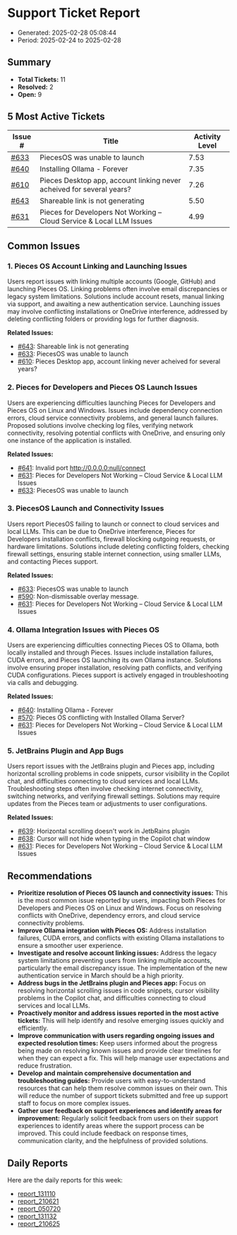 # Support Ticket Report
- Generated: 2025-02-28 05:08:44
- Period: 2025-02-24 to 2025-02-28

## Summary
- **Total Tickets:** 11
- **Resolved:** 2
- **Open:** 9

## 5 Most Active Tickets
| Issue # | Title | Activity Level |
|---------|-------|----------------|
| [#633](https://github.com/pieces-app/support/issues/633) | PiecesOS was unable to launch | 7.53 |
| [#640](https://github.com/pieces-app/support/issues/640) | Installing Ollama - Forever | 7.35 |
| [#610](https://github.com/pieces-app/support/issues/610) | Pieces Desktop app, account linking never acheived for several years? | 7.26 |
| [#643](https://github.com/pieces-app/support/issues/643) | Shareable link is not generating | 5.50 |
| [#631](https://github.com/pieces-app/support/issues/631) | Pieces for Developers Not Working – Cloud Service & Local LLM Issues | 4.99 |

## Common Issues
### 1. Pieces OS Account Linking and Launching Issues
Users report issues with linking multiple accounts (Google, GitHub) and launching Pieces OS. Linking problems often involve email discrepancies or legacy system limitations. Solutions include account resets, manual linking via support, and awaiting a new authentication service. Launching issues may involve conflicting installations or OneDrive interference, addressed by deleting conflicting folders or providing logs for further diagnosis.

**Related Issues:**
- [#643](https://github.com/pieces-app/support/issues/643): Shareable link is not generating
- [#633](https://github.com/pieces-app/support/issues/633): PiecesOS was unable to launch
- [#610](https://github.com/pieces-app/support/issues/610): Pieces Desktop app, account linking never acheived for several years?

### 2. Pieces for Developers and Pieces OS Launch Issues
Users are experiencing difficulties launching Pieces for Developers and Pieces OS on Linux and Windows. Issues include dependency connection errors, cloud service connectivity problems, and general launch failures. Proposed solutions involve checking log files, verifying network connectivity, resolving potential conflicts with OneDrive, and ensuring only one instance of the application is installed.

**Related Issues:**
- [#641](https://github.com/pieces-app/support/issues/641): Invalid port http://0.0.0.0:null/connect
- [#631](https://github.com/pieces-app/support/issues/631): Pieces for Developers Not Working – Cloud Service & Local LLM Issues
- [#633](https://github.com/pieces-app/support/issues/633): PiecesOS was unable to launch

### 3. PiecesOS Launch and Connectivity Issues
Users report PiecesOS failing to launch or connect to cloud services and local LLMs. This can be due to OneDrive interference, Pieces for Developers installation conflicts, firewall blocking outgoing requests, or hardware limitations. Solutions include deleting conflicting folders, checking firewall settings, ensuring stable internet connection, using smaller LLMs, and contacting Pieces support.

**Related Issues:**
- [#633](https://github.com/pieces-app/support/issues/633): PiecesOS was unable to launch
- [#590](https://github.com/pieces-app/support/issues/590): Non-dismissable overlay message.
- [#631](https://github.com/pieces-app/support/issues/631): Pieces for Developers Not Working – Cloud Service & Local LLM Issues

### 4. Ollama Integration Issues with Pieces OS
Users are experiencing difficulties connecting Pieces OS to Ollama, both locally installed and through Pieces. Issues include installation failures, CUDA errors, and Pieces OS launching its own Ollama instance. Solutions involve ensuring proper installation, resolving path conflicts, and verifying CUDA configurations. Pieces support is actively engaged in troubleshooting via calls and debugging.

**Related Issues:**
- [#640](https://github.com/pieces-app/support/issues/640): Installing Ollama - Forever
- [#570](https://github.com/pieces-app/support/issues/570): Pieces OS conflicting with Installed Ollama Server?
- [#631](https://github.com/pieces-app/support/issues/631): Pieces for Developers Not Working – Cloud Service & Local LLM Issues

### 5. JetBrains Plugin and App Bugs
Users report issues with the JetBrains plugin and Pieces app, including horizontal scrolling problems in code snippets, cursor visibility in the Copilot chat, and difficulties connecting to cloud services and local LLMs. Troubleshooting steps often involve checking internet connectivity, switching networks, and verifying firewall settings. Solutions may require updates from the Pieces team or adjustments to user configurations.

**Related Issues:**
- [#639](https://github.com/pieces-app/support/issues/639): Horizontal scrolling doesn't work in JetbRains plugin
- [#638](https://github.com/pieces-app/support/issues/638): Cursor will not hide when typing in the Copilot chat window
- [#631](https://github.com/pieces-app/support/issues/631): Pieces for Developers Not Working – Cloud Service & Local LLM Issues


## Recommendations
- **Prioritize resolution of Pieces OS launch and connectivity issues:** This is the most common issue reported by users, impacting both Pieces for Developers and Pieces OS on Linux and Windows. Focus on resolving conflicts with OneDrive, dependency errors, and cloud service connectivity problems.
- **Improve Ollama integration with Pieces OS:** Address installation failures, CUDA errors, and conflicts with existing Ollama installations to ensure a smoother user experience.
- **Investigate and resolve account linking issues:** Address the legacy system limitations preventing users from linking multiple accounts, particularly the email discrepancy issue. The implementation of the new authentication service in March should be a high priority.
- **Address bugs in the JetBrains plugin and Pieces app:** Focus on resolving horizontal scrolling issues in code snippets, cursor visibility problems in the Copilot chat, and difficulties connecting to cloud services and local LLMs.
- **Proactively monitor and address issues reported in the most active tickets:** This will help identify and resolve emerging issues quickly and efficiently.
- **Improve communication with users regarding ongoing issues and expected resolution times:** Keep users informed about the progress being made on resolving known issues and provide clear timelines for when they can expect a fix. This will help manage user expectations and reduce frustration.
- **Develop and maintain comprehensive documentation and troubleshooting guides:** Provide users with easy-to-understand resources that can help them resolve common issues on their own. This will reduce the number of support tickets submitted and free up support staff to focus on more complex issues.
- **Gather user feedback on support experiences and identify areas for improvement:** Regularly solicit feedback from users on their support experiences to identify areas where the support process can be improved. This could include feedback on response times, communication clarity, and the helpfulness of provided solutions.

## Daily Reports
Here are the daily reports for this week:

- [report_131110](daily/2025-02-25/report_131110.md)
- [report_210621](daily/2025-02-25/report_210621.md)
- [report_050720](daily/2025-02-27/report_050720.md)
- [report_131132](daily/2025-02-27/report_131132.md)
- [report_210625](daily/2025-02-27/report_210625.md)
